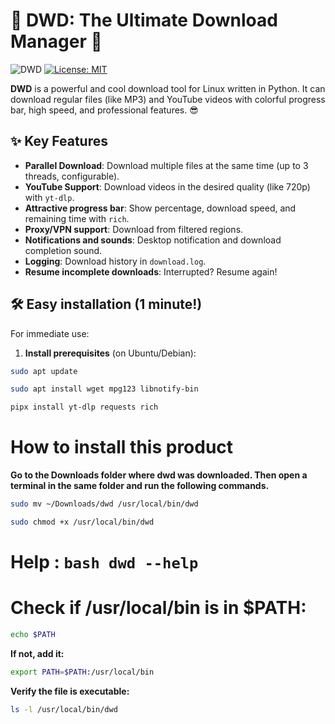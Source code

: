 # 🚀 DWD: The Ultimate Download Manager 🚀

![DWD](https://img.shields.io/badge/DWD-v1.0-blue?style=flat-square&logo=python) [![License: MIT](https://img.shields.io/badge/License-MIT-yellow.svg)](https://opensource.org/licenses/MIT)

**DWD** is a powerful and cool download tool for Linux written in Python. It can download regular files (like MP3) and YouTube videos with colorful progress bar, high speed, and professional features. 😎

## ✨ Key Features
- **Parallel Download**: Download multiple files at the same time (up to 3 threads, configurable).
- **YouTube Support**: Download videos in the desired quality (like 720p) with `yt-dlp`.
- **Attractive progress bar**: Show percentage, download speed, and remaining time with `rich`.
- **Proxy/VPN support**: Download from filtered regions.
- **Notifications and sounds**: Desktop notification and download completion sound.
- **Logging**: Download history in `download.log`.
- **Resume incomplete downloads**: Interrupted? Resume again!

## 🛠️ Easy installation (1 minute!)
For immediate use:
1. **Install prerequisites** (on Ubuntu/Debian):
```bash
sudo apt update
```
```bash
sudo apt install wget mpg123 libnotify-bin
```
```bash
pipx install yt-dlp requests rich
```
# How to install this product
  **Go to the Downloads folder where dwd was downloaded.
    Then open a terminal in the same folder and run the following commands.**
  ```bash
  sudo mv ~/Downloads/dwd /usr/local/bin/dwd
  ```
  ```bash
  sudo chmod +x /usr/local/bin/dwd
  ```

# Help : ```bash dwd --help ```

# Check if /usr/local/bin is in $PATH:
  ```bash
  echo $PATH
  ```
**If not, add it:**
```bash
export PATH=$PATH:/usr/local/bin
```
**Verify the file is executable:**
```bash
ls -l /usr/local/bin/dwd
```
